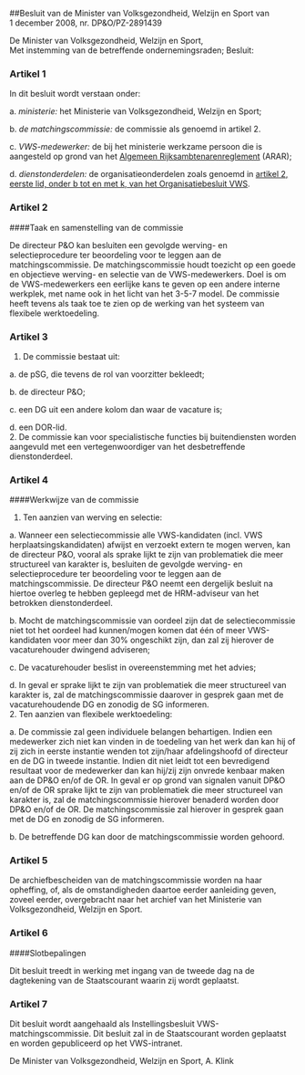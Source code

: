 <meta http-equiv='Content-Type' content='text/html; charset=utf-8' />

##Besluit van de Minister van Volksgezondheid, Welzijn en Sport van 1 december 2008, nr. DP&O/PZ-2891439

De Minister van Volksgezondheid, Welzijn en Sport,  
Met instemming van de betreffende ondernemingsraden;
Besluit:    

### Artikel  1  

In dit besluit wordt verstaan onder: 

a.  *ministerie:* het Ministerie van Volksgezondheid, Welzijn en Sport;  

b.  *de matchingscommissie:* de commissie als genoemd in artikel 2.  

c.  *VWS-medewerker:* de bij het ministerie werkzame persoon die is aangesteld op grond van het [Algemeen Rijksambtenarenreglement](../../../../AMvB/algemeen/rijksambtenarenreglement/BWBR0001950/README.md) (ARAR);  

d.  *dienstonderdelen:* de organisatieonderdelen zoals genoemd in [artikel 2, eerste lid, onder b tot en met k, van het Organisatiebesluit VWS](../../../../ministeriele-regeling/organisatiebesluit/vws/2008/BWBR0024521/README.md).   

### Artikel  2  

####Taak en samenstelling van de commissie

De directeur P&O kan besluiten een gevolgde werving- en selectieprocedure ter beoordeling voor te leggen aan de matchingscommissie. De matchingscommissie houdt toezicht op een goede en objectieve werving- en selectie van de VWS-medewerkers. Doel is om de VWS-medewerkers een eerlijke kans te geven op een andere interne werkplek, met name ook in het licht van het 3-5-7 model. De commissie heeft tevens als taak toe te zien op de werking van het systeem van flexibele werktoedeling. 

### Artikel  3  

1.  De commissie bestaat uit: 

a. de pSG, die tevens de rol van voorzitter bekleedt;  

b. de directeur P&O;  

c. een DG uit een andere kolom dan waar de vacature is;  

d. een DOR-lid.     
2.  De commissie kan voor specialistische functies bij buitendiensten worden aangevuld met een vertegenwoordiger van het desbetreffende dienstonderdeel.  

### Artikel  4  

####Werkwijze van de commissie

1.  Ten aanzien van werving en selectie: 

a. Wanneer een selectiecommissie alle VWS-kandidaten (incl. VWS herplaatsingskandidaten) afwijst en verzoekt extern te mogen werven, kan de directeur P&O, vooral als sprake lijkt te zijn van problematiek die meer structureel van karakter is, besluiten de gevolgde werving- en selectieprocedure ter beoordeling voor te leggen aan de matchingscommissie. De directeur P&O neemt een dergelijk besluit na hiertoe overleg te hebben gepleegd met de HRM-adviseur van het betrokken dienstonderdeel.  

b. Mocht de matchingscommissie van oordeel zijn dat de selectiecommissie niet tot het oordeel had kunnen/mogen komen dat één of meer VWS-kandidaten voor meer dan 30% ongeschikt zijn, dan zal zij hierover de vacaturehouder dwingend adviseren;  

c. De vacaturehouder beslist in overeenstemming met het advies;  

d. In geval er sprake lijkt te zijn van problematiek die meer structureel van karakter is, zal de matchingscommissie daarover in gesprek gaan met de vacaturehoudende DG en zonodig de SG informeren.     
2.  Ten aanzien van flexibele werktoedeling: 

a. De commissie zal geen individuele belangen behartigen. Indien een medewerker zich niet kan vinden in de toedeling van het werk dan kan hij of zij zich in eerste instantie wenden tot zijn/haar afdelingshoofd of directeur en de DG in tweede instantie. Indien dit niet leidt tot een bevredigend resultaat voor de medewerker dan kan hij/zij zijn onvrede kenbaar maken aan de DP&O en/of de OR. In geval er op grond van signalen vanuit DP&O en/of de OR sprake lijkt te zijn van problematiek die meer structureel van karakter is, zal de matchingscommissie hierover benaderd worden door DP&O en/of de OR. De matchingscommissie zal hierover in gesprek gaan met de DG en zonodig de SG informeren.  

b. De betreffende DG kan door de matchingscommissie worden gehoord.    

### Artikel  5  

De archiefbescheiden van de matchingscommissie worden na haar opheffing, of, als de omstandigheden daartoe eerder aanleiding geven, zoveel eerder, overgebracht naar het archief van het Ministerie van Volksgezondheid, Welzijn en Sport. 

### Artikel  6  

####Slotbepalingen

Dit besluit treedt in werking met ingang van de tweede dag na de dagtekening van de Staatscourant waarin zij wordt geplaatst. 

### Artikel  7  

Dit besluit wordt aangehaald als Instellingsbesluit VWS-matchingscommissie. 
Dit besluit zal in de Staatscourant worden geplaatst en worden gepubliceerd op het VWS-intranet.  

De 
Minister van Volksgezondheid, Welzijn en Sport, 
A. Klink     
